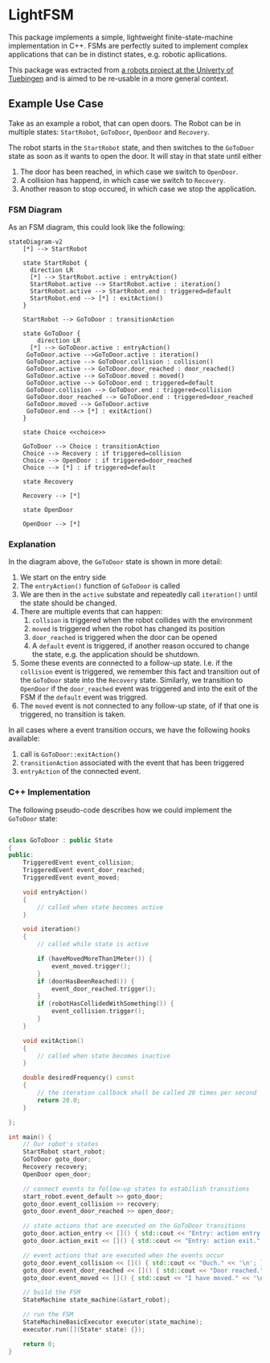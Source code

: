 # LightFSM

This package implements a simple, lightweight finite-state-machine implementation in C++.
FSMs are perfectly suited to implement complex applications that can be in distinct states, e.g. robotic apllications.

This package was extracted from [a robots project at the Univerty of Tuebingen](https://github.com/betwo/sbc15_fsm) and is aimed to be re-usable in a more general context.

## Example Use Case

Take as an example a robot, that can open doors. The Robot can be in multiple states:
 `StartRobot`, `GoToDoor`, `OpenDoor` and `Recovery`.

The robot starts in the `StartRobot` state, and then switches to the `GoToDoor` state as soon as it wants to open the door.
It will stay in that state until either

1. The door has been reached, in which case we switch to `OpenDoor`.
2. A collision has happend, in which case we switch to `Recovery`.
3. Another reason to stop occured, in which case we stop the application.

### FSM Diagram

As an FSM diagram, this could look like the following:

```mermaid
stateDiagram-v2
    [*] --> StartRobot

    state StartRobot {
      direction LR
      [*] --> StartRobot.active : entryAction()
      StartRobot.active --> StartRobot.active : iteration()
      StartRobot.active --> StartRobot.end : triggered=default
      StartRobot.end --> [*] : exitAction()
    }

    StartRobot --> GoToDoor : transitionAction

    state GoToDoor {
        direction LR
      [*] --> GoToDoor.active : entryAction()
     GoToDoor.active -->GoToDoor.active : iteration()
     GoToDoor.active --> GoToDoor.collision : collision()
     GoToDoor.active --> GoToDoor.door_reached : door_reached()
     GoToDoor.active --> GoToDoor.moved : moved()
     GoToDoor.active --> GoToDoor.end : triggered=default
     GoToDoor.collision --> GoToDoor.end : triggered=collision
     GoToDoor.door_reached --> GoToDoor.end : triggered=door_reached
     GoToDoor.moved --> GoToDoor.active
     GoToDoor.end --> [*] : exitAction()
    }

    state Choice <<choice>>

    GoToDoor --> Choice : transitionAction
    Choice --> Recovery : if triggered=collision
    Choice --> OpenDoor : if triggered=door_reached
    Choice --> [*] : if triggered=default

    state Recovery

    Recovery --> [*]

    state OpenDoor

    OpenDoor --> [*]
```

### Explanation

In the diagram above, the `GoToDoor` state is shown in more detail:

1. We start on the entry side
2. The `entryAction()` function of `GoToDoor` is called
3. We are then in the `active` substate and repeatedly call `iteration()` until the state should be changed.
4. There are multiple events that can happen:
   1. `collsion` is triggered when the robot collides with the environment
   2. `moved` is triggered when the robot has changed its position
   3. `door_reached` is triggered when the door can be opened
   4. A `default` event is triggered, if another reason occured to change the state, e.g. the application should be shutdown.
5. Some these events are connected to a follow-up state. I.e. if the `collision` event is triggered, we remember this fact and transition out of the `GoToDoor` state into the `Recovery` state.
Similarly, we transition to `OpenDoor` if the `door_reached` event was triggered and into the exit of the FSM if the `default` event was triggred.
6. The `moved` event is not connected to any follow-up state, of if that one is triggered, no transition is taken.

In all cases where a event transition occurs, we have the following hooks available:

1. call is `GoToDoor::exitAction()`
2. `transitionAction` associated with the event that has been triggered
3. `entryAction` of the connected event.

### C++ Implementation

The following pseudo-code describes how we could implement the `GoToDoor` state:

```C++

class GoToDoor : public State
{
public:
    TriggeredEvent event_collision;
    TriggeredEvent event_door_reached;
    TriggeredEvent event_moved;

    void entryAction()
    {
        // called when state becomes active
    }

    void iteration()
    {
        // called while state is active

        if (haveMovedMoreThan1Meter()) {
            event_moved.trigger();
        }
        if (doorHasBeenReached()) {
            event_door_reached.trigger();
        }
        if (robotHasCollidedWithSomething()) {
            event_collision.trigger();
        }
    }

    void exitAction()
    {
        // called when state becomes inactive
    }

    double desiredFrequency() const
    {
        // the iteration callback shall be called 20 times per second
        return 20.0;
    }

};

int main() {
    // Our robot's states
    StartRobot start_robot;
    GoToDoor goto_door;
    Recovery recovery;
    OpenDoor open_door;

    // connect events to follow-up states to estabilish transitions
    start_robot.event_default >> goto_door;
    goto_door.event_collision >> recovery;
    goto_door.event_door_reached >> open_door;

    // state actions that are executed on the GoToDoor transitions
    goto_door.action_entry << []() { std::cout << "Entry: action entry." << '\n'; };
    goto_door.action_exit << []() { std::cout << "Entry: action exit." << '\n'; };

    // event actions that are executed when the events occur
    goto_door.event_collision << []() { std::cout << "Ouch." << '\n'; };
    goto_door.event_door_reached << []() { std::cout << "Door reached." << '\n'; };
    goto_door.event_moved << []() { std::cout << "I have moved." << '\n'; };

    // build the FSM
    StateMachine state_machine(&start_robot);

    // run the FSM
    StateMachineBasicExecutor executor(state_machine);
    executor.run([](State* state) {});

    return 0;
}
```
